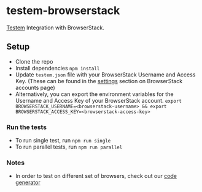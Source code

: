 # testem-browserstack

[Testem](https://github.com/testem/testem) Integration with BrowserStack.

## Setup

- Clone the repo
- Install dependencies `npm install`
- Update `testem.json` file with your BrowserStack Username and Access Key. (These can be found in the [settings](https://www.browserstack.com/accounts/settings) section on BrowserStack accounts page)
- Alternatively, you can export the environment variables for the Username and Access Key of your BrowserStack account. `export BROWSERSTACK_USERNAME=<browserstack-username> && export BROWSERSTACK_ACCESS_KEY=<browserstack-access-key>`

### Run the tests

- To run single test, run `npm run single`
- To run parallel tests, run `npm run parallel`

### Notes

- In order to test on different set of browsers, check out our [code generator](https://www.browserstack.com/automate/python#setting-os-and-browser)
